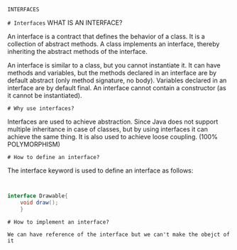 `INTERFACES `


`# Interfaces`
WHAT IS AN INTERFACE?

An interface is a contract that defines the behavior of a class. It is a collection of abstract methods. A class implements an interface, thereby inheriting the abstract methods of the interface.

An interface is similar to a class, but you cannot instantiate it. It can have methods and variables, but the methods declared in an interface are by default abstract (only method signature, no body). Variables declared in an interface are by default final. An interface cannot contain a constructor (as it cannot be instantiated).  

`# Why use interfaces?`

Interfaces are used to achieve abstraction. Since Java does not support multiple inheritance in case of classes, but by using interfaces it can achieve the same thing. It is also used to achieve loose coupling. (100% POLYMORPHISM)

`# How to define an interface?`

The interface keyword is used to define an interface as follows:

```java


interface Drawable{
    void draw();
    }
```


`# How to implement an interface?`

`We can have reference of the interface but we can't make the obejct of it`